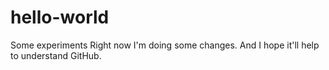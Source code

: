 # hello-world
Some experiments
Right now I'm doing some changes. And I hope it'll help to understand GitHub.
